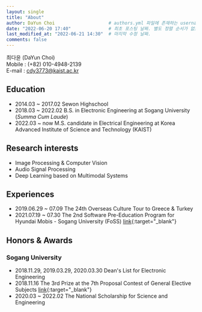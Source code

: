 ```yaml
---
layout: single
title: "About"
author: DaYun Choi                    # authors.yml 파일에 존재하는 username 값
date: "2022-06-20 17:40"              # 최초 포스팅 날짜. 별도 정렬 순서가 없으면 이 값으로 정렬됨. 파일명에 기록되어있다면 생략 가능.
last_modified_at: "2022-06-21 14:30"  # 마지막 수정 날짜.
comments: false
---
```


최다윤 (DaYun Choi)  
Mobile : (+82) 010-4948-2139  
E-mail : cdy3773@kaist.ac.kr

## Education
- 2014.03 ~ 2017.02   Sewon Highschool
- 2018.03 ~ 2022.02   B.S. in Electronic Engineering at Sogang University (_Summa Cum Laude_)
- 2022.03 ~ now       M.S. candidate in Electrical Engineering at Korea Advanced Institute of Science and Technology (KAIST)

## Research interests
- Image Processing & Computer Vision
- Audio Signal Processing
- Deep Learning based on Multimodal Systems

## Experiences
- 2019.06.29 ~ 07.09  The 24th Overseas Culture Tour to Greece & Turkey
- 2021.07.19 ~ 07.30  The 2nd Software Pre-Education Program for Hyundai Mobis - Sogang University (FoSS) [link](https://jewel-emmental-07f.notion.site/FoSS-2-SW-1550c601fff34920a9844514472474d0){:target="_blank"}

## Honors & Awards
### Sogang University
- 2018.11.29, 2019.03.29, 2020.03.30 Dean's List for Electronic Engineering
- 2018.11.16 The 3rd Prize at the 7th Proposal Contest of General Elective Subjects [link](http://wholeperson.sogang.ac.kr/front/boardlist.do?bbsconfig=1){:target="_blank"}
- 2020.03 ~ 2022.02 The National Scholarship for Science and Engineering

